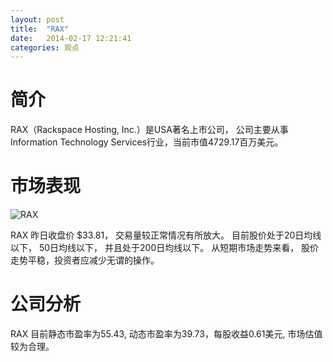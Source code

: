 ```yaml
---
layout: post
title:  "RAX"
date:   2014-02-17 12:21:41
categories: 观点
---
```


# 简介
RAX（Rackspace Hosting, Inc.）是USA著名上市公司，
公司主要从事Information Technology Services行业，当前市值4729.17百万美元。

# 市场表现

![RAX](http://finviz.com/chart.ashx?t=RAX&ty=c&ta=1&p=d&s=l)

RAX 昨日收盘价 $33.81，
交易量较正常情况有所放大。
目前股价处于20日均线以下，
50日均线以下，
并且处于200日均线以下。
从短期市场走势来看，
股价走势平稳，投资者应减少无谓的操作。

# 公司分析
RAX 目前静态市盈率为55.43, 动态市盈率为39.73，每股收益0.61美元,
市场估值较为合理。
